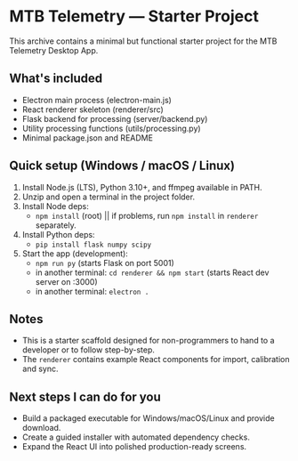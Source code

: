 # MTB Telemetry — Starter Project

This archive contains a minimal but functional starter project for the MTB Telemetry Desktop App.

## What's included
- Electron main process (electron-main.js)
- React renderer skeleton (renderer/src)
- Flask backend for processing (server/backend.py)
- Utility processing functions (utils/processing.py)
- Minimal package.json and README

## Quick setup (Windows / macOS / Linux)
1. Install Node.js (LTS), Python 3.10+, and ffmpeg available in PATH.
2. Unzip and open a terminal in the project folder.
3. Install Node deps:
   - `npm install` (root)  || if problems, run `npm install` in `renderer` separately.
4. Install Python deps:
   - `pip install flask numpy scipy`
5. Start the app (development):
   - `npm run py` (starts Flask on port 5001)
   - in another terminal: `cd renderer && npm start` (starts React dev server on :3000)
   - in another terminal: `electron .`

## Notes
- This is a starter scaffold designed for non-programmers to hand to a developer or to follow step-by-step.
- The `renderer` contains example React components for import, calibration and sync.

## Next steps I can do for you
- Build a packaged executable for Windows/macOS/Linux and provide download.
- Create a guided installer with automated dependency checks.
- Expand the React UI into polished production-ready screens.
